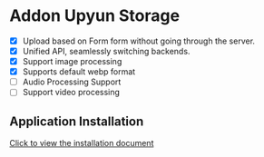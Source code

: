 # Addon Upyun Storage

- [x] Upload based on Form form without going through the server.
- [x] Unified API, seamlessly switching backends.
- [x] Support image processing
- [x] Supports default webp format
- [ ] Audio Processing Support
- [ ] Support video processing

## Application Installation

[Click to view the installation document](https://docs.nestjs.cn/#/v2/en/appstore?id=install)

